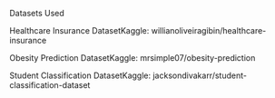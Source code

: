  Datasets Used

Healthcare Insurance DatasetKaggle: willianoliveiragibin/healthcare-insurance

Obesity Prediction DatasetKaggle: mrsimple07/obesity-prediction

Student Classification DatasetKaggle: jacksondivakarr/student-classification-dataset

